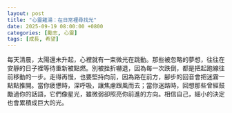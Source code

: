 ```yaml
---
layout: post
title: "心靈雞湯：在日常裡尋找光"
date: 2025-09-19 08:00:00 +0800
categories: [勵志, 心靈]
tags: [成長, 希望]
---
```


每天清晨，太陽還未升起，心裡就有一束微光在跳動。那些被忽略的夢想，往往在安靜的日子裡等待重新被點燃。別被挫折嚇退，因為每一次跌倒，都是把起跑線往前移動的一步。走得再慢，也要堅持向前，因為路在前方，腳步的回音會把迷霧一點點推開。當你疲憊時，深呼吸，讓焦慮跟風而去；當你迷路時，回想那些曾經鼓勵過你的話語，它們像星光，雖微弱卻照亮你前進的方向。相信自己，細小的決定也會累積成巨大的光。